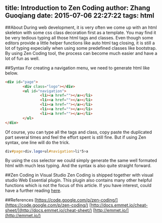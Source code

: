 title: Introduction to Zen Coding
author: Zhang Guoqiang
date: 2015-07-06 22:27:22
tags: html
---

##About
During web development, it is very often we come up with an html skeleton with some css class decoration first as a template. You may find it be very tedious typing all those html tags and classes. Even though some editors provide a little helper functions like auto html tag closing, it is still a lot of typing expecially when using some predefined classes like bootstrap. By using Zen Coding tool, the process can become much easier and have a lot of fun as well.

##Syntax
For creating a navigation menu, we need to generate html like below.
```html
<div id="page">
        <div class="logo"></div>
        <ul id="navigation">
                <li><a href=""></a></li>
                <li><a href=""></a></li>
                <li><a href=""></a></li>
                <li><a href=""></a></li>
                <li><a href=""></a></li>
        </ul>
</div>
```
Of course, you can type all the tags and class, copy paste the duplicated part several times and feel the effort spent is still fine. But if using Zen syntax, one line will do the trick.
```css
div#page>div.logo+ul#navigation>li*5>a
```
By using the css selector we could simply generate the same well formated html with much less typing. And the syntax is also quite straight forward.

##Zen Coding in Visual Studio
Zen Coding is shipped together with visual studio Web Essential plugin. This plugin also contains many other helpful functions which is not the focus of this article. If you have interest, could have a further reading [here](http://vswebessentials.com/).

##References
[https://code.google.com/p/zen-coding/](https://code.google.com/p/zen-coding/)
[http://docs.emmet.io/cheat-sheet/](http://docs.emmet.io/cheat-sheet/)
[http://emmet.io/](http://emmet.io/)
